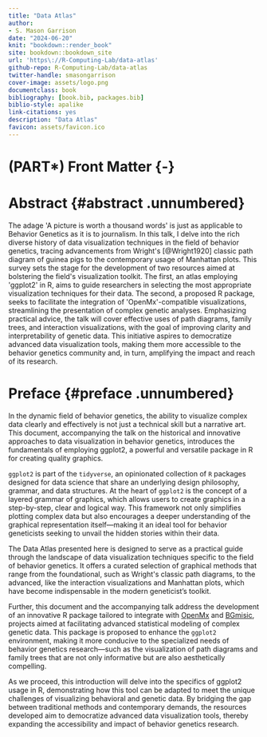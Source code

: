 ```yaml
--- 
title: "Data Atlas"
author: 
- S. Mason Garrison
date: "2024-06-20"
knit: "bookdown::render_book"
site: bookdown::bookdown_site
url: 'https\://R-Computing-Lab/data-atlas'
github-repo: R-Computing-Lab/data-atlas
twitter-handle: smasongarrison
cover-image: assets/logo.png
documentclass: book
bibliography: [book.bib, packages.bib]
biblio-style: apalike
link-citations: yes
description: "Data Atlas"
favicon: assets/favicon.ico
---
```



# (PART\*) Front Matter {-}

# Abstract {#abstract .unnumbered}

The adage 'A picture is worth a thousand words' is just as applicable to Behavior Genetics as it is to journalism. In this talk, I delve into the rich diverse history of data visualization techniques in the field of behavior genetics, tracing advancements from Wright's [@Wright1920] classic path diagram of guinea pigs to the contemporary usage of Manhattan plots. This survey sets the stage for the development of two resources aimed at bolstering the field's visualization toolkit. The first, an atlas employing 'ggplot2' in R, aims to guide researchers in selecting the most appropriate visualization techniques for their data. The second, a proposed R package, seeks to facilitate the integration of 'OpenMx'-compatible visualizations, streamlining the presentation of complex genetic analyses. Emphasizing practical advice, the talk will cover effective uses of path diagrams, family trees, and interaction visualizations, with the goal of improving clarity and interpretability of genetic data. This initiative aspires to democratize advanced data visualization tools, making them more accessible to the behavior genetics community and, in turn, amplifying the impact and reach of its research.





# Preface {#preface .unnumbered}

In the dynamic field of behavior genetics, the ability to visualize complex data clearly and effectively is not just a technical skill but a narrative art. This document, accompanying the talk on the historical and innovative approaches to data visualization in behavior genetics, introduces the fundamentals of employing ggplot2, a powerful and versatile package in R for creating quality graphics.

`ggplot2` is part of the `tidyverse`, an opinionated collection of `R` packages designed for data science that share an underlying design philosophy, grammar, and data structures. At the heart of `ggplot2` is the concept of a layered grammar of graphics, which allows users to create graphics in a step-by-step, clear and logical way. This framework not only simplifies plotting complex data but also encourages a deeper understanding of the graphical representation itself—making it an ideal tool for behavior geneticists seeking to unvail the hidden stories within their data.

The Data Atlas presented here is designed to serve as a practical guide through the landscape of data visualization techniques specific to the field of behavior genetics. It offers a curated selection of graphical methods that range from the foundational, such as Wright's classic path diagrams, to the advanced, like the interaction visualizations and Manhattan plots, which have become indispensable in the modern geneticist’s toolkit.

Further, this document and the accompanying talk address the development of an innovative R package tailored to integrate with [OpenMx](https://openmx.ssri.psu.edu/) and [BGmisic](https://r-computing-lab.github.io/BGmisc/), projects aimed at facilitating advanced statistical modeling of complex genetic data. This package is proposed to enhance the `ggplot2` environment, making it more conducive to the specialized needs of behavior genetics research—such as the visualization of path diagrams and family trees that are not only informative but are also aesthetically compelling.

As we proceed, this introduction will delve into the specifics of ggplot2 usage in R, demonstrating how this tool can be adapted to meet the unique challenges of visualizing behavioral and genetic data. By bridging the gap between traditional methods and contemporary demands, the resources developed aim to democratize advanced data visualization tools, thereby expanding the accessibility and impact of behavior genetics research.
